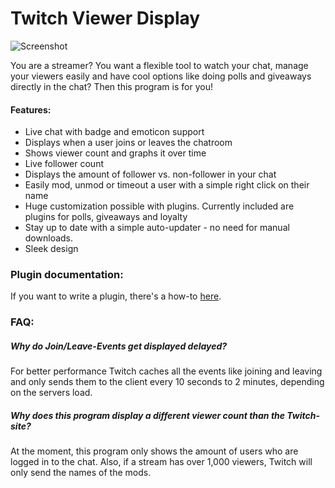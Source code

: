 # Twitch Viewer Display

![Screenshot](https://www.twitch-viewer-display.net/tvd/images/tvdc4.png)

You are a streamer? You want a flexible tool to watch your chat, manage your viewers easily and have cool options like doing polls and giveaways directly in the chat?
Then this program is for you!

#### Features:
* Live chat with badge and emoticon support
* Displays when a user joins or leaves the chatroom
* Shows viewer count and graphs it over time
* Live follower count
* Displays the amount of follower vs. non-follower in your chat
* Easily mod, unmod or timeout a user with a simple right click on their name
* Huge customization possible with plugins. Currently included are plugins for polls, giveaways and loyalty
* Stay up to date with a simple auto-updater - no need for manual downloads.
* Sleek design

### Plugin documentation:
If you want to write a plugin, there's a how-to [here](Plugin-Documentation/).

### FAQ:
##### Why do Join/Leave-Events get displayed delayed?
For better performance Twitch caches all the events like joining and leaving and only sends them to the client every 10 seconds to 2 minutes, depending on the servers load.

##### Why does this program display a different viewer count than the Twitch-site?
At the moment, this program only shows the amount of users who are logged in to the chat. Also, if a stream has over 1,000 viewers, Twitch will only send the names of the mods.
